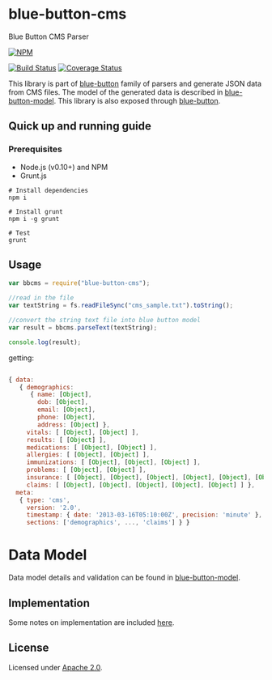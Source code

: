 blue-button-cms
=================

Blue Button CMS Parser

[![NPM](https://nodei.co/npm/blue-button-cms.png)](https://nodei.co/npm/blue-button-cms/)

[![Build Status](https://travis-ci.org/amida-tech/blue-button-cms.svg)](https://travis-ci.org/amida-tech/blue-button-cms)
[![Coverage Status](https://coveralls.io/repos/amida-tech/blue-button-cms/badge.png)](https://coveralls.io/r/amida-tech/blue-button-cms)

This library is part of [blue-button](https://github.com/amida-tech/blue-button) family of parsers and generate JSON data from CMS files.  The model of the generated data is described in [blue-button-model](https://github.com/amida-tech/blue-button-model).  This library is also exposed through [blue-button](https://github.com/amida-tech/blue-button).

## Quick up and running guide

### Prerequisites

- Node.js (v0.10+) and NPM
- Grunt.js

```
# Install dependencies
npm i

# Install grunt
npm i -g grunt

# Test
grunt

```

## Usage

``` javascript
var bbcms = require("blue-button-cms");

//read in the file
var textString = fs.readFileSync("cms_sample.txt").toString();

//convert the string text file into blue button model
var result = bbcms.parseText(textString);

console.log(result);
```
getting:

``` javascript

{ data:
   { demographics:
      { name: [Object],
        dob: [Object],
        email: [Object],
        phone: [Object],
        address: [Object] },
     vitals: [ [Object], [Object] ],
     results: [ [Object] ],
     medications: [ [Object], [Object] ],
     allergies: [ [Object], [Object] ],
     immunizations: [ [Object], [Object], [Object] ],
     problems: [ [Object], [Object] ],
     insurance: [ [Object], [Object], [Object], [Object], [Object], [Object] ],
     claims: [ [Object], [Object], [Object], [Object], [Object] ] },
  meta:
   { type: 'cms',
     version: '2.0',
     timestamp: { date: '2013-03-16T05:10:00Z', precision: 'minute' },
     sections: ['demographics', ..., 'claims'] } }

```

# Data Model

Data model details and validation can be found in [blue-button-model](https://github.com/amida-tech/blue-button-model).

## Implementation

Some notes on implementation are included [here](./docs/cms.md).

## License

Licensed under [Apache 2.0](./LICENSE).
